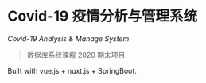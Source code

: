 # Covid-19 疫情分析与管理系统

*Covid-19 Analysis & Manage System*

> 数据库系统课程 2020 期末项目

Built with vue.js + nuxt.js + SpringBoot.
